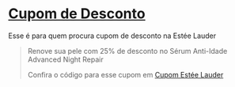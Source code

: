 # [Cupom de Desconto](https://github.com/CupomDeDesconto/Promocoes/blob/main/README.md)
Esse é para quem procura cupom de desconto na Estée Lauder
<blockquote cite="https://asasdodesconto.com/desconto/renove-sua-pele-com-25-de-desconto-no-serum-anti-idade-advanced-night-repair-2217837"><p>Renove sua pele com 25% de desconto no Sérum Anti-Idade Advanced Night Repair</p><footer>Confira o código para esse cupom em <a href="https://asasdodesconto.com/desconto/renove-sua-pele-com-25-de-desconto-no-serum-anti-idade-advanced-night-repair-2217837">Cupom Estée Lauder</a></footer></blockquote>